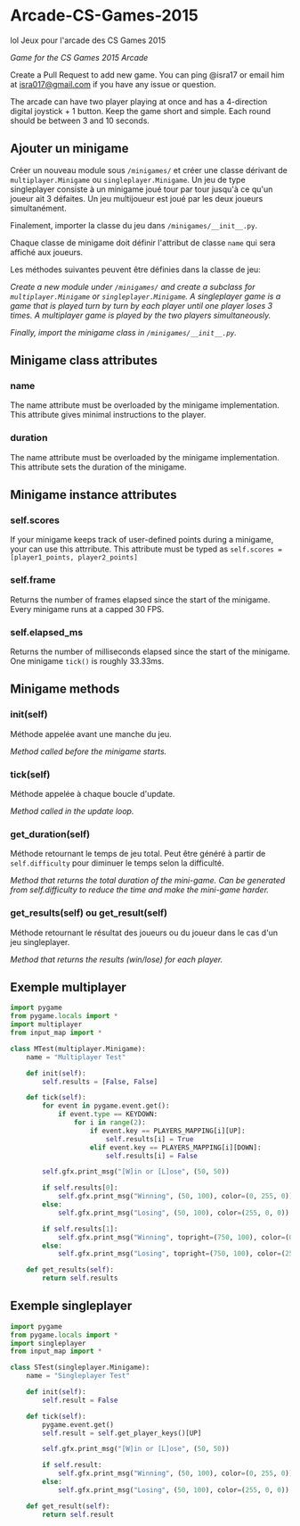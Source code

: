 # Arcade-CS-Games-2015
lol
Jeux pour l'arcade des CS Games 2015

*Game for the CS Games 2015 Arcade*

Create a Pull Request to add new game. You can ping @isra17 or email him at [isra017@gmail.com](mailto:isra017@gmail.com) if you have any issue or question.

The arcade can have two player playing at once and has a 4-direction digital joystick + 1 button. Keep the game short and simple. Each round should be between 3 and 10 seconds.

## Ajouter un minigame
Créer un nouveau module sous `/minigames/` et créer une classe dérivant de `multiplayer.Minigame` ou `singleplayer.Minigame`. Un jeu de type singleplayer consiste à un minigame joué tour par tour jusqu'à ce qu'un joueur ait 3 défaites. Un jeu multijoueur est joué par les deux joueurs simultanément.

Finalement, importer la classe du jeu dans `/minigames/__init__.py`.

Chaque classe de minigame doit définir l'attribut de classe `name` qui sera affiché aux joueurs.

Les méthodes suivantes peuvent être définies dans la classe de jeu:

*Create a new module under `/minigames/` and create a subclass for `multiplayer.Minigame` or `singleplayer.Minigame`. A singleplayer game is a game that is played turn by turn by each player until one player loses 3 times. A multiplayer game is played by the two players simultaneously.*

*Finally, import the minigame class in `/minigames/__init__.py`.*

## Minigame class attributes

### name
The name attribute must be overloaded by the minigame implementation. This attribute gives minimal instructions to the player.

### duration
The name attribute must be overloaded by the minigame implementation. This attribute sets the duration of the minigame.

## Minigame instance attributes

### self.scores
If your minigame keeps track of user-defined points during a minigame, your can use this attrribute. This attribute must be typed as `self.scores = [player1_points, player2_points]`

### self.frame
Returns the number of frames elapsed since the start of the minigame. Every minigame runs at a capped 30 FPS.

### self.elapsed_ms
Returns the number of milliseconds elapsed since the start of the minigame. One minigame `tick()` is roughly 33.33ms.

## Minigame methods

### init(self)
Méthode appelée avant une manche du jeu.

*Method called before the minigame starts.*

### tick(self)
Méthode appelée à chaque boucle d'update.

*Method called in the update loop.*

### get\_duration(self)
Méthode retournant le temps de jeu total. Peut être généré à partir de `self.difficulty` pour diminuer le temps selon la difficulté.

*Method that returns the total duration of the mini-game. Can be generated from self.difficulty to reduce the time and make the mini-game harder.*

### get\_results(self) ou get\_result(self)
Méthode retournant le résultat des joueurs ou du joueur dans le cas d'un jeu singleplayer.

*Method that returns the results (win/lose) for each player.*

## Exemple multiplayer
```python
import pygame
from pygame.locals import *
import multiplayer
from input_map import *

class MTest(multiplayer.Minigame):
    name = "Multiplayer Test"

    def init(self):
        self.results = [False, False]

    def tick(self):
        for event in pygame.event.get():
            if event.type == KEYDOWN:
                for i in range(2):
                    if event.key == PLAYERS_MAPPING[i][UP]:
                        self.results[i] = True
                    elif event.key == PLAYERS_MAPPING[i][DOWN]:
                        self.results[i] = False

        self.gfx.print_msg("[W]in or [L]ose", (50, 50))

        if self.results[0]:
            self.gfx.print_msg("Winning", (50, 100), color=(0, 255, 0))
        else:
            self.gfx.print_msg("Losing", (50, 100), color=(255, 0, 0))

        if self.results[1]:
            self.gfx.print_msg("Winning", topright=(750, 100), color=(0, 255, 0))
        else:
            self.gfx.print_msg("Losing", topright=(750, 100), color=(255, 0, 0))

    def get_results(self):
        return self.results
```

## Exemple singleplayer
```python
import pygame
from pygame.locals import *
import singleplayer
from input_map import *

class STest(singleplayer.Minigame):
    name = "Singleplayer Test"

    def init(self):
        self.result = False

    def tick(self):
        pygame.event.get()
        self.result = self.get_player_keys()[UP]

        self.gfx.print_msg("[W]in or [L]ose", (50, 50))

        if self.result:
            self.gfx.print_msg("Winning", (50, 100), color=(0, 255, 0))
        else:
            self.gfx.print_msg("Losing", (50, 100), color=(255, 0, 0))

    def get_result(self):
        return self.result
```
